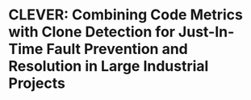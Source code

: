 # CLEVER: Combining Code Metrics with Clone Detection for Just-In-Time Fault Prevention and Resolution in Large Industrial Projects

